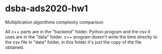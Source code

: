 # dsba-ads2020-hw1
Multiplication algorithms complexity comparison

All c++ parts are in the "backend" folder.
Python program and the csv it uses are in the "data" folder.
c++ program doesn't write the time directly to the csv file in "data" folder, in this folder it's just the copy of the file obtained.

